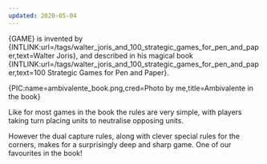 ```yaml
---
updated: 2020-05-04
---
```


{GAME} is invented by {INTLINK:url=/tags/walter_joris_and_100_strategic_games_for_pen_and_paper,text=Walter Joris}, and described in his magical book {INTLINK:url=/tags/walter_joris_and_100_strategic_games_for_pen_and_paper,text=100 Strategic Games for Pen and Paper}.

{PIC:name=ambivalente_book.png,cred=Photo by me,title=Ambivalente in the book}

Like for most games in the book the rules are very simple, with players taking turn placing units to neutralise opposing units.

However the dual capture rules, along with clever special rules for the corners, makes for a surprisingly deep and sharp game. One of our favourites in the book!
